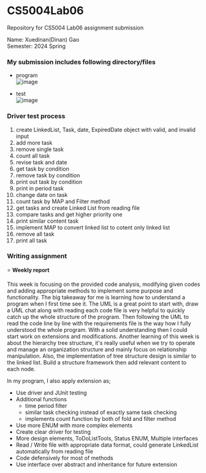 # CS5004Lab06
Repository for CS5004 Lab06 assignment submission

Name: Xuedinan(Dinan) Gao\
Semester: 2024 Spring

### My submission includes following directory/files

- program\
![image](https://github.com/Xuedinan/CS5004Lab05/assets/144306521/ce375fa4-0d49-4735-8cbc-4e76d01da63d)

- test\
![image](https://github.com/Xuedinan/CS5004Lab05/assets/144306521/eac86e0f-83fa-451d-af65-9d30d615889f)
 
### Driver test process
1. create LinkedList, Task, date, ExpiredDate object with valid, and invalid input
2. add more task
3. remove single task
4. count all task
5. revise task and date
5. get task by condition
6. remove task by condition
7. print out task by condition
8. print in period task
9. change date on task
10. count task by MAP and Filter method
11. get tasks and create Linked List from reading file
12. compare tasks and get higher priority one
13. print similar content task
14. implement MAP to convert linked list to cotent only linked list
15. remove all task
16. print all task

### Writing assignment

:star:  **Weekly report**

This week is focusing on the provided code analysis, modifying given codes and adding appropriate methods to implement some purpose and functionality. The big takeaway for me is learning how to understand a program when I first time see it. The UML is a great point to start with, draw a UML chat along with reading each code file is very helpful to quickly catch up the whole structure of the program. Then following the UML to read the code line by line with the requirements file is the way how I fully understood the whole program. With a solid understanding then I could start work on extensions and modifications.
Another learning of this week is about the hierarchy tree structure, it's really useful when we try to operate and manage an organization structure and mainly focus on relationship manipulation. Also, the implementation of tree structure design is similar to the linked list. Build a structure framework then add relevant content to each node.

In my program, I also apply extension as;
- Use driver and JUnit testing
- Additional functions
	- time period filter 
	- similar task checking instead of exactly same task checking
 	- implements count function by both of fold and filter method
- Use more ENUM with more complex elements
- Create clear driver for testing
- More design elements, ToDoListTools, Status ENUM, Multiple interfaces
- Read / Write file with appropriate data format, could generate LinkedList automatically from reading file
- Code defensively for most of methods
- Use interface over abstract and inheritance for future extension 
